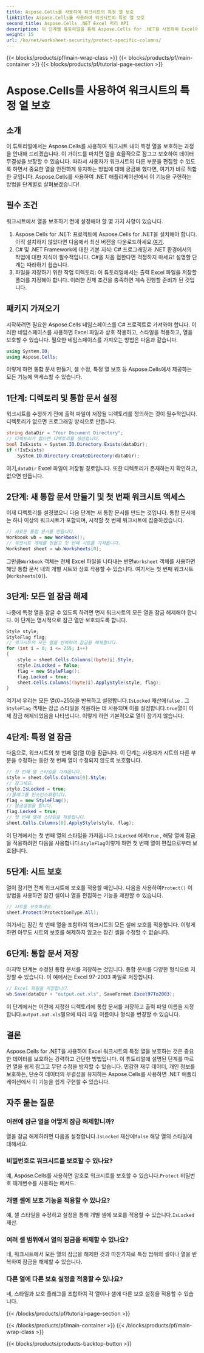 ```yaml
---
title: Aspose.Cells를 사용하여 워크시트의 특정 열 보호
linktitle: Aspose.Cells를 사용하여 워크시트의 특정 열 보호
second_title: Aspose.Cells .NET Excel 처리 API
description: 이 단계별 튜토리얼을 통해 Aspose.Cells for .NET을 사용하여 Excel에서 특정 열을 보호하는 방법을 알아보세요. 워크시트 데이터를 쉽게 보호하세요.
weight: 15
url: /ko/net/worksheet-security/protect-specific-columns/
---
```


{{< blocks/products/pf/main-wrap-class >}}
{{< blocks/products/pf/main-container >}}
{{< blocks/products/pf/tutorial-page-section >}}

# Aspose.Cells를 사용하여 워크시트의 특정 열 보호

## 소개
이 튜토리얼에서는 Aspose.Cells를 사용하여 워크시트 내의 특정 열을 보호하는 과정을 안내해 드리겠습니다. 이 가이드를 마치면 열을 효율적으로 잠그고 보호하여 데이터 무결성을 보장할 수 있습니다. 따라서 사용자가 워크시트의 다른 부분을 편집할 수 있도록 하면서 중요한 열을 안전하게 유지하는 방법에 대해 궁금해 했다면, 여기가 바로 적합한 곳입니다.
Aspose.Cells를 사용하여 .NET 애플리케이션에서 이 기능을 구현하는 방법을 단계별로 살펴보겠습니다!
## 필수 조건
워크시트에서 열을 보호하기 전에 설정해야 할 몇 가지 사항이 있습니다.
1.  Aspose.Cells for .NET: 프로젝트에 Aspose.Cells for .NET을 설치해야 합니다. 아직 설치하지 않았다면 다음에서 최신 버전을 다운로드하세요.[여기](https://releases.aspose.com/cells/net/).
2. C# 및 .NET Framework에 대한 기본 지식: C# 프로그래밍과 .NET 환경에서의 작업에 대한 지식이 필수적입니다. C#을 처음 접한다면 걱정하지 마세요! 설명할 단계는 따라하기 쉽습니다.
3. 파일을 저장하기 위한 작업 디렉토리: 이 튜토리얼에서는 출력 Excel 파일을 저장할 폴더를 지정해야 합니다.
이러한 전제 조건을 충족하면 계속 진행할 준비가 된 것입니다.
## 패키지 가져오기
시작하려면 필요한 Aspose.Cells 네임스페이스를 C# 프로젝트로 가져와야 합니다. 이러한 네임스페이스를 사용하면 Excel 파일과 상호 작용하고, 스타일을 적용하고, 열을 보호할 수 있습니다.
필요한 네임스페이스를 가져오는 방법은 다음과 같습니다.
```csharp
using System.IO;
using Aspose.Cells;
```
이렇게 하면 통합 문서 만들기, 셀 수정, 특정 열 보호 등 Aspose.Cells에서 제공하는 모든 기능에 액세스할 수 있습니다.
## 1단계: 디렉토리 및 통합 문서 설정
워크시트를 수정하기 전에 출력 파일이 저장될 디렉토리를 정의하는 것이 필수적입니다. 디렉토리가 없으면 프로그래밍 방식으로 만듭니다.
```csharp
string dataDir = "Your Document Directory";
// 디렉토리가 없으면 디렉토리를 생성합니다.
bool IsExists = System.IO.Directory.Exists(dataDir);
if (!IsExists)
    System.IO.Directory.CreateDirectory(dataDir);
```
 여기,`dataDir` Excel 파일이 저장될 경로입니다. 또한 디렉토리가 존재하는지 확인하고, 없으면 만듭니다.
## 2단계: 새 통합 문서 만들기 및 첫 번째 워크시트 액세스
이제 디렉토리를 설정했으니 다음 단계는 새 통합 문서를 만드는 것입니다. 통합 문서에는 하나 이상의 워크시트가 포함되며, 시작할 첫 번째 워크시트에 집중하겠습니다.
```csharp
// 새로운 통합 문서를 만듭니다.
Workbook wb = new Workbook();
// 워크시트 개체를 만들고 첫 번째 시트를 가져옵니다.
Worksheet sheet = wb.Worksheets[0];
```
 그만큼`Workbook` 객체는 전체 Excel 파일을 나타내는 반면`Worksheet` 객체를 사용하면 해당 통합 문서 내의 개별 시트와 상호 작용할 수 있습니다. 여기서는 첫 번째 워크시트(`Worksheets[0]`).
## 3단계: 모든 열 잠금 해제
나중에 특정 열을 잠글 수 있도록 하려면 먼저 워크시트의 모든 열을 잠금 해제해야 합니다. 이 단계는 명시적으로 잠근 열만 보호되도록 합니다.
```csharp
Style style;
StyleFlag flag;
// 워크시트의 모든 열을 반복하여 잠금을 해제합니다.
for (int i = 0; i <= 255; i++)
{
    style = sheet.Cells.Columns[(byte)i].Style;
    style.IsLocked = false;
    flag = new StyleFlag();
    flag.Locked = true;
    sheet.Cells.Columns[(byte)i].ApplyStyle(style, flag);
}
```
 여기서 우리는 모든 열(0~255)을 반복하고 설정합니다.`IsLocked` 재산에`false` . 그`StyleFlag` 객체는 잠금 스타일을 적용하는 데 사용되며 이를 설정합니다.`true`열이 이제 잠금 해제되었음을 나타냅니다. 이렇게 하면 기본적으로 열이 잠기지 않습니다.
## 4단계: 특정 열 잠금
다음으로, 워크시트의 첫 번째 열(열 0)을 잠급니다. 이 단계는 사용자가 시트의 다른 부분을 수정하는 동안 첫 번째 열이 수정되지 않도록 보호합니다.
```csharp
// 첫 번째 열 스타일을 가져옵니다.
style = sheet.Cells.Columns[0].Style;
// 잠그세요.
style.IsLocked = true;
//플래그를 인스턴스화합니다.
flag = new StyleFlag();
// 잠금설정을 합니다.
flag.Locked = true;
// 첫 번째 열에 스타일을 적용합니다.
sheet.Cells.Columns[0].ApplyStyle(style, flag);
```
 이 단계에서는 첫 번째 열의 스타일을 가져옵니다.`IsLocked` 에게`true` , 해당 열에 잠금을 적용하려면 다음을 사용합니다.`StyleFlag`이렇게 하면 첫 번째 열이 편집으로부터 보호됩니다.
## 5단계: 시트 보호
 열이 잠기면 전체 워크시트에 보호를 적용할 때입니다. 다음을 사용하여`Protect()` 이 방법을 사용하면 잠긴 셀이나 열을 편집하는 기능을 제한할 수 있습니다.
```csharp
// 시트를 보호하세요.
sheet.Protect(ProtectionType.All);
```
여기서는 잠긴 첫 번째 열을 포함하여 워크시트의 모든 셀에 보호를 적용합니다. 이렇게 하면 아무도 시트의 보호를 해제하지 않고는 잠긴 셀을 수정할 수 없습니다.
## 6단계: 통합 문서 저장
마지막 단계는 수정된 통합 문서를 저장하는 것입니다. 통합 문서를 다양한 형식으로 저장할 수 있습니다. 이 예에서는 Excel 97-2003 파일로 저장합니다.
```csharp
// Excel 파일을 저장합니다.
wb.Save(dataDir + "output.out.xls", SaveFormat.Excel97To2003);
```
 이 단계에서는 이전에 지정한 디렉토리에 통합 문서를 저장하고 출력 파일 이름을 지정합니다.`output.out.xls`필요에 따라 파일 이름이나 형식을 변경할 수 있습니다.
## 결론
Aspose.Cells for .NET을 사용하여 Excel 워크시트의 특정 열을 보호하는 것은 중요한 데이터를 보호하는 강력하고 간단한 방법입니다. 이 튜토리얼에 설명된 단계를 따르면 열을 쉽게 잠그고 무단 수정을 방지할 수 있습니다. 민감한 재무 데이터, 개인 정보를 보호하든, 단순히 데이터의 무결성을 유지하든 Aspose.Cells를 사용하면 .NET 애플리케이션에서 이 기능을 쉽게 구현할 수 있습니다.
## 자주 묻는 질문
### 이전에 잠근 열을 어떻게 잠금 해제합니까?
 열을 잠금 해제하려면 다음을 설정합니다.`IsLocked` 재산에`false` 해당 열의 스타일에 대해서요.
### 비밀번호로 워크시트를 보호할 수 있나요?
예, Aspose.Cells를 사용하면 암호로 워크시트를 보호할 수 있습니다.`Protect` 비밀번호 매개변수를 사용하는 메서드.
### 개별 셀에 보호 기능을 적용할 수 있나요?
 예, 셀 스타일을 수정하고 설정을 통해 개별 셀에 보호를 적용할 수 있습니다.`IsLocked` 재산.
### 여러 셀 범위에서 열의 잠금을 해제할 수 있나요?
네, 워크시트에서 모든 열의 잠금을 해제한 것과 마찬가지로 특정 범위의 셀이나 열을 반복하여 잠금을 해제할 수 있습니다.
### 다른 열에 다른 보호 설정을 적용할 수 있나요?
네, 스타일과 보호 플래그를 조합하여 각 열이나 셀에 다른 보호 설정을 적용할 수 있습니다.

{{< /blocks/products/pf/tutorial-page-section >}}

{{< /blocks/products/pf/main-container >}}
{{< /blocks/products/pf/main-wrap-class >}}

{{< blocks/products/products-backtop-button >}}

